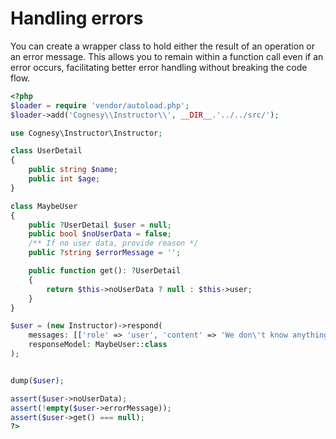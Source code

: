 # Handling errors

You can create a wrapper class to hold either the result of an operation or an error message.
This allows you to remain within a function call even if an error occurs, facilitating
better error handling without breaking the code flow.

```php
<?php
$loader = require 'vendor/autoload.php';
$loader->add('Cognesy\\Instructor\\', __DIR__.'../../src/');

use Cognesy\Instructor\Instructor;

class UserDetail
{
    public string $name;
    public int $age;
}

class MaybeUser
{
    public ?UserDetail $user = null;
    public bool $noUserData = false;
    /** If no user data, provide reason */
    public ?string $errorMessage = '';

    public function get(): ?UserDetail
    {
        return $this->noUserData ? null : $this->user;
    }
}

$user = (new Instructor)->respond(
    messages: [['role' => 'user', 'content' => 'We don\'t know anything about this guy.']],
    responseModel: MaybeUser::class
);


dump($user);

assert($user->noUserData);
assert(!empty($user->errorMessage));
assert($user->get() === null);
?>
```

